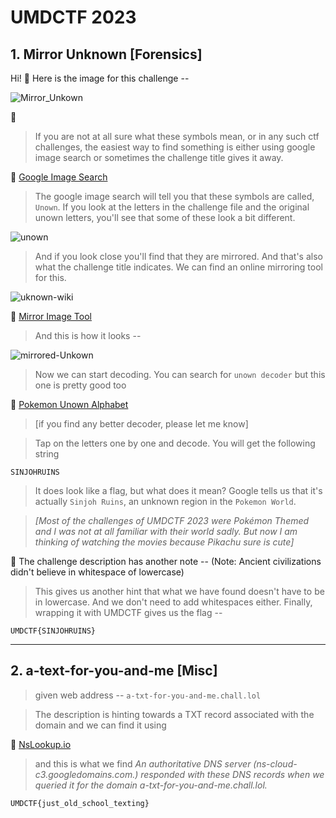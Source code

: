 # UMDCTF 2023
## 1. Mirror Unknown [Forensics]

Hi! :wave:
Here is the image for this challenge --

![Mirror_Unkown](https://user-images.githubusercontent.com/47838688/235416072-ff2ac06d-05c2-4a6a-95e9-5c61c5070214.png)

:thought_balloon: 
>If you are not at all sure what these symbols mean, or in any such ctf challenges, the easiest way to find something is either using google image search or sometimes the challenge title gives it away.

:mushroom: [Google Image Search](https://images.google.com/imghp?hl=en&gl=za&gws_rd=ssl)

>The google image search will tell you that these symbols are called, ```Unown```.
If you look at the letters in the challenge file and the original unown letters, you'll see that some of these look a bit different. 

![unown](https://user-images.githubusercontent.com/47838688/235418382-3b15a835-b914-4d1c-a9ed-dbc01e4c12b9.PNG)

>And if you look close you'll find that they are mirrored. And that's also what the challenge title indicates. We can find an online mirroring tool for this. 

![uknown-wiki](https://user-images.githubusercontent.com/47838688/235416148-a5a2bc3a-0446-4b96-90bc-0aa729c816d5.PNG)

:mushroom: [Mirror Image Tool](https://www.resizepixel.com/mirror-image/)

>And this is how it looks -- 

![mirrored-Unkown](https://user-images.githubusercontent.com/47838688/235416113-277b5901-deec-472b-8860-1a3a5ee2ea33.PNG)


>Now we can start decoding. You can search for ```unown decoder``` but this one is pretty good too

:mushroom: [Pokemon Unown Alphabet](https://www.dcode.fr/pokemon-unown-alphabet)

>[if you find any better decoder, please let me know]

>Tap on the letters one by one and decode. You will get the following string 

```SINJOHRUINS```

>It does look like a flag, but what does it mean? Google tells us that it's actually ```Sinjoh Ruins```, an unknown region in the ```Pokemon World```.

>*[Most of the challenges of UMDCTF 2023 were Pokémon Themed and I was not at all familiar with their world sadly. But now I am thinking of watching the movies because Pikachu sure is cute]*

:mushroom: The challenge description has another note -- (Note: Ancient civilizations didn't believe in whitespace of lowercase)
 
 >This gives us another hint that what we have found doesn't have to be in lowercase. And we don't need to add whitespaces either. 
 Finally, wrapping it with UMDCTF gives us the flag --
 
 ```UMDCTF{SINJOHRUINS}```
 
 ---
 
 ## 2. a-text-for-you-and-me [Misc]

>given web address --  ```a-txt-for-you-and-me.chall.lol```

>The description is hinting towards a TXT record associated with the domain and we can find it using 

:mushroom: [NsLookup.io](https://www.nslookup.io/txt-lookup/)

>and this is what we find
>*An authoritative DNS server (ns-cloud-c3.googledomains.com.) responded with these DNS records when we queried it for the domain a-txt-for-you-and-me.chall.lol.*

```UMDCTF{just_old_school_texting}```
 
 
